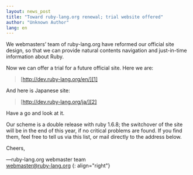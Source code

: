 ```yaml
---
layout: news_post
title: "Toward ruby-lang.org renewal; trial website offered"
author: "Unknown Author"
lang: en
---
```


We webmasters’ team of ruby-lang.org have reformed our official site
design, so that we can provide natural contents navigation and
just-in-time information about Ruby.

Now we can offer a trial for a future official site. Here we are:

> [http://dev.ruby-lang.org/en/][1]

And here is Japanese site:

> [http://dev.ruby-lang.org/ja/][2]

Have a go and look at it.

Our scheme is a double release with ruby 1.6.8; the switchover of the
site will be in the end of this year, if no critical problems are found.
If you find them, feel free to tell us via this list, or mail directly
to the address below.

Cheers,

—ruby-lang.org webmaster team  
[webmaster@ruby-lang.org](mailto:webmaster@ruby-lang.org)
{: align="right"}



[1]: http://dev.ruby-lang.org/en/ 
[2]: http://dev.ruby-lang.org/ja/ 
